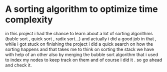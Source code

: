 # A sorting algorithm to optimize time complexity 
in this project i had the chance to learn about a lot of sorting algorithms (buble sort , quick sort , radix sort...)
 and actually i did a good job in that , while i got stuck on finishing the project i did a quick search on how the sorting happens 
 and that takes me to think on sorting the stack we have with help of an other also by merging the bubble sort algorithm that i used to index my nodes to keep track on them 
 and of course i did it . so go ahead and check it.
